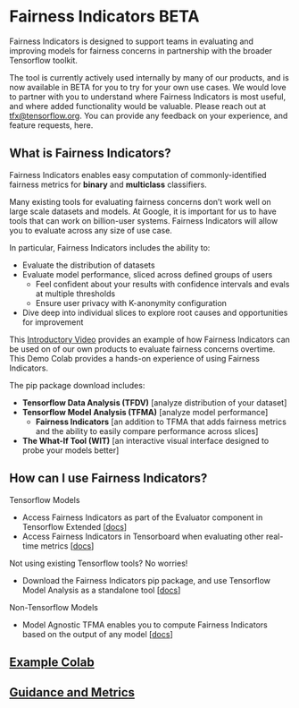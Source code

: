# Fairness Indicators BETA 
Fairness Indicators is designed to support teams in evaluating and improving models for fairness concerns in partnership with the broader Tensorflow toolkit.  

The tool is currently actively used internally by many of our products, and is now available in BETA for you to try for your own use cases. We would love to partner with you to understand where Fairness Indicators is most useful, and where added functionality would be valuable. Please reach out at tfx@tensorflow.org. You can provide any feedback on your experience, and feature requests, here. 

## What is Fairness Indicators? 
Fairness Indicators enables easy computation of commonly-identified fairness metrics for **binary** and **multiclass** classifiers. 

Many existing tools for evaluating fairness concerns don’t work well on large scale datasets and models. At Google, it is important for us to have tools that can work on billion-user systems. Fairness Indicators will allow you to evaluate across any size of use case. 

In particular, Fairness Indicators includes the ability to:
* Evaluate the distribution of datasets
* Evaluate model performance, sliced across defined groups of users 
  * Feel confident about your results with confidence intervals and evals at multiple thresholds 
  * Ensure user privacy with K-anonymity configuration
* Dive deep into individual slices to explore root causes and opportunities for improvement

This [Introductory Video](https://www.youtube.com/watch?v=pHT-ImFXPQo) provides an example of how Fairness Indicators can be used on of our own products to evaluate fairness concerns overtime. This Demo Colab provides a hands-on experience of using Fairness Indicators.

The pip package download includes: 
* **Tensorflow Data Analysis (TFDV)** \[analyze distribution of your dataset] 
* **Tensorflow Model Analysis (TFMA)** \[analyze model performance] 
  * **Fairness Indicators** \[an addition to TFMA that adds fairness metrics and the ability to easily compare performance across slices]  
* **The What-If Tool (WIT)** \[an interactive visual interface designed to probe your models better]

## How can I use Fairness Indicators?
Tensorflow Models
* Access Fairness Indicators as part of the Evaluator component in Tensorflow Extended \[[docs](https://www.tensorflow.org/tfx/guide/evaluator)]
* Access Fairness Indicators in Tensorboard when evaluating other real-time metrics \[[docs](https://github.com/catherinaxu/tensorboard/blob/fi-documentation/docs/fairness-indicators.md)]

Not using existing Tensorflow tools? No worries!
* Download the Fairness Indicators pip package, and use Tensorflow Model Analysis as a standalone tool \[[docs](https://g3doc.corp.google.com/third_party/tfx/opensource_only/g3doc/guide/fairness_indicators.md?cl=catherinaxu%2F164)]

Non-Tensorflow Models
* Model Agnostic TFMA enables you to compute Fairness Indicators based on the output of any model \[[docs](https://g3doc.corp.google.com/third_party/tfx/opensource_only/g3doc/guide/fairness_indicators.md?cl=catherinaxu%2F164)]

## [Example Colab](https://github.com/tensorflow/fairness-indicators/blob/master/demo/Fairness_Indicators_Example_Colab.ipynb)

## [Guidance and Metrics](https://docs.google.com/document/d/1GbsRvRdNqcemrQuQC9_5LGs5TqbUZJHdDL52T3C9-Ek/edit?ts=5db72d6b#heading=h.olp5n6c0y9vi)
